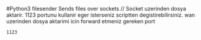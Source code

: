 #Python3 filesender
Sends files over sockets // Socket uzerinden dosya aktarir.
1123 portunu kullanir eger isterseniz scriptten degistirebilirsiniz.
wan uzerinden dosya aktarimi icin forward etmeniz gereken port

    1123
